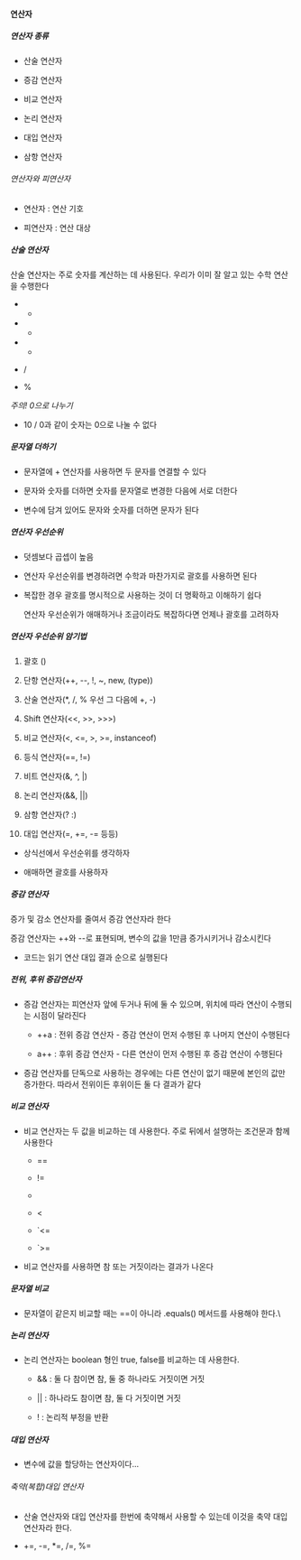 #### 연산자

##### 연산자 종류

- 산술 연산자

- 증감 연산자

- 비교 연산자

- 논리 연산자

- 대입 연산자

- 삼항 연산자



###### 연산자와 피연산자

- 연산자 : 연산 기호

- 피연산자 : 연산 대상



##### 산술 연산자

산술 연산자는 주로 숫자를 계산하는 데 사용된다. 우리가 이미 잘 알고 있는 수학 연산을 수행한다

- +

- -

- *

- /

- %



*주의! 0으로 나누기*

- 10 / 0과 같이 숫자는 0으로 나눌 수 없다



##### 문자열 더하기

- 문자열에 + 연산자를 사용하면 두 문자를 연결할 수 있다

- 문자와 숫자를 더하면 숫자를 문자열로 변경한 다음에 서로 더한다

- 변수에 담겨 있어도 문자와 숫자를 더하면 문자가 된다



##### 연산자 우선순위

- 덧셈보다 곱셉이 높음

- 연산자 우선순위를 변경하려면 수학과 마찬가지로 괄호를 사용하면 된다

- 복잡한 경우 괄호를 명시적으로 사용하는 것이 더 명확하고 이해하기 쉽다
  
  연산자 우선순위가 애매하거나 조금이라도 복잡하다면 언제나 괄호를 고려하자



##### 연산자 우선순위 암기법

1. 괄호 ()

2. 단항 연산자(++, --, !, ~, new, (type))

3. 산술 연산자(*, /, % 우선  그 다음에 +, -)

4.  Shift 연산자(<<, >>, >>>)

5. 비교 연산자(<, <=, >, >=, instanceof)

6. 등식 연산자(==, !=)

7. 비트 연산자(&, ^, |)

8. 논리 연산자(&&, ||)

9. 삼항 연산자(? :)

10. 대입 연산자(=, +=, -= 등등)



- 상식선에서 우선순위를 생각하자

- 애매하면 괄호를 사용하자



##### 증감 연산자

증가 및 감소 연산자를 줄여서 증감 연산자라 한다

증감 연산자는 ++와 --로 표현되며, 변수의 값을 1만큼 증가시키거나 감소시킨다



- 코드는 읽기 연산 대입 결과 순으로 실행된다



##### 전위, 후위 증감연산자

- 증감 연산자는 피연산자 앞에 두거나 뒤에 둘 수 있으며, 위치에 따라 연산이 수행되는 시점이 달라진다
  
  - ++a : 전위 증감 연산자 - 증감 연산이 먼저 수행된 후 나머지 연산이 수행된다
  
  - a++ : 후위 증감 연산자 - 다른 연산이 먼저 수행된 후 증감 연산이 수행된다

- 증감 연산자를 단독으로 사용하는 경우에는 다른 연산이 없기 때문에 본인의 값만 증가한다. 따라서 전위이든 후위이든 둘 다 결과가 같다



##### 비교 연산자

- 비교 연산자는 두 값을 비교하는 데 사용한다. 주로 뒤에서 설명하는 조건문과 함께 사용한다
  
  - ==
  
  - !=
  
  - >
  
  - <
  
  - `<=
  
  - `>=

- 비교 연산자를 사용하면 참 또는 거짓이라는 결과가 나온다



##### 문자열 비교

- 문자열이 같은지 비교할 때는 ==이 아니라 .equals() 메서드를 사용해야 한다.\



##### 논리 연산자

- 논리 연산자는 boolean 형인 true, false를 비교하는 데 사용한다.
  
  - && : 둘 다 참이면 참, 둘 중 하나라도 거짓이면 거짓
  
  - || : 하나라도 참이면 참, 둘 다 거짓이면 거짓
  
  - ! : 논리적 부정을 반환



##### 대입 연산자

- 변수에 값을 할당하는 연산자이다...



###### 축약(복합)대입 연산자

- 산술 연산자와 대입 연산자를 한번에 축약해서 사용할 수 있는데 이것을 축약 대입 연산자라 한다.

- +=, -=, *=, /=, %=
